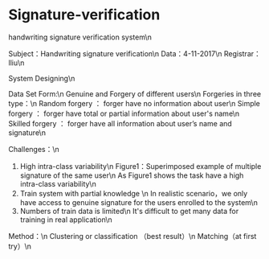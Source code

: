 # Signature-verification
handwriting signature verification system\n

Subject：Handwriting signature verification\n
Data：4-11-2017\n
Registrar：lliu\n

System Designing\n

Data Set Form:\n
Genuine and Forgery of different users\n
Forgeries in three type：\n
Random forgery ： forger have no information about user\n
Simple forgery ： forger have total or partial information about user's name\n
Skilled forgery ： forger have all information about user’s name and signature\n

Challenges：\n
1. High intra-class variability\n
Figure1：Superimposed example of multiple signature of the same user\n
As Figure1 shows the task have a high intra-class variability\n
2. Train system with partial knowledge \n
In realistic scenario，we only have access to genuine signature for the users enrolled to the system\n
3. Numbers of train data is limited\n
It's difficult to get many data for training in real application\n

Method：\n
Clustering or classification （best result）\n
Matching（at first try）\n
